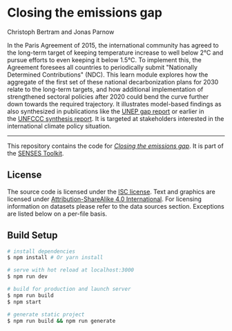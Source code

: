 # Closing the emissions gap

Christoph Bertram and Jonas Parnow

In the Paris Agreement of 2015, the international community has agreed to the long-term target of keeping temperature increase to well below 2°C and pursue efforts to even keeping it below 1.5°C. To implement this, the Agreement foresees all countries to periodically submit "Nationally Determined Contributions" (NDC). This learn module explores how the aggregate of the first set of these national decarbonization plans for 2030 relate to the long-term targets, and how additional implementation of strengthened sectoral policies after 2020 could bend the curve further down towards the required trajectory. It illustrates model-based findings as also synthesized in publications like the [UNEP gap report](https://www.unenvironment.org/resources/emissions-gap-report-2019) or earlier in the [UNFCCC synthesis report](https://unfccc.int/process/the-paris-agreement/nationally-determined-contributions/synthesis-report-on-the-aggregate-effect-of-intended-nationally-determined-contributions). It is targeted at stakeholders interested in the international climate policy situation.

---

This repository contains the code for [*Closing the emissions gap*](https://climatescenarios.org/emissions-gap/). It is part of the [SENSES Toolkit](https://climatescenarios.org/).

## License

The source code is licensed under the [ISC license](LICENSE.md). Text and graphics are licensed under [Attribution-ShareAlike 4.0 International](https://creativecommons.org/licenses/by-sa/4.0/). For licensing information on datasets please refer to the data sources section. Exceptions are listed below on a per-file basis.

## Build Setup

``` bash
# install dependencies
$ npm install # Or yarn install

# serve with hot reload at localhost:3000
$ npm run dev

# build for production and launch server
$ npm run build
$ npm start

# generate static project
$ npm run build && npm run generate
```
